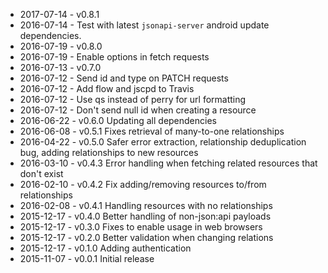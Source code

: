  - 2017-07-14 - v0.8.1
 - 2016-07-14 - Test with latest `jsonapi-server` android update dependencies.
 - 2016-07-19 - v0.8.0
 - 2016-07-19 - Enable options in fetch requests
 - 2016-07-13 - v0.7.0
 - 2016-07-12 - Send id and type on PATCH requests
 - 2016-07-12 - Add flow and jscpd to Travis
 - 2016-07-12 - Use qs instead of perry for url formatting
 - 2016-07-12 - Don't send null id when creating a resource
 - 2016-06-22 - v0.6.0 Updating all dependencies
 - 2016-06-08 - v0.5.1 Fixes retrieval of many-to-one relationships
 - 2016-04-22 - v0.5.0 Safer error extraction, relationship deduplication bug, adding relationships to new resources
 - 2016-03-10 - v0.4.3 Error handling when fetching related resources that don't exist
 - 2016-02-10 - v0.4.2 Fix adding/removing resources to/from relationships
 - 2016-02-08 - v0.4.1 Handling resources with no relationships
 - 2015-12-17 - v0.4.0 Better handling of non-json:api payloads
 - 2015-12-17 - v0.3.0 Fixes to enable usage in web browsers
 - 2015-12-17 - v0.2.0 Better validation when changing relations
 - 2015-12-17 - v0.1.0 Adding authentication
 - 2015-11-07 - v0.0.1 Initial release
